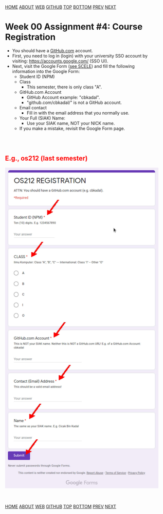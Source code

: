 ---
---
[HOME](index.md)
[ABOUT](README.md)
[WEB](https://osp4diss.vlsm.org/)
[GITHUB](https://github.com/os2xx/osp4diss/)
[TOP](#)
[BOTTOM](#endofpage)
[PREV](W00-03.md)
[NEXT](W00-05.md)

# Week 00 Assignment #4: Course Registration

* You should have a [GitHub.com](https://github.com/) account.
* First,
  you need to log in (login) with your university SSO account by visiting:
  <https://accounts.google.com/> (SSO UI).
* Next, visit the Google Form 
  ([see SCELE](https://scele.cs.ui.ac.id/mod/forum/discuss.php?d=34802)) 
  and fill the following information into the Google Form:
  * Student ID (NPM)
  * Class
    * This semester, there is only class "A".
  * GitHub.com Account
    * GitHub Account example: "cbkadal".
    * "github.com/cbkadal/" is not a GitHub account.
  * Email contact
    * Fill in with the email address that you normally use.
  * Your Full (SIAK) Name:
    * Use your SIAK name, NOT your NICK name.
  * If you make a mistake, revisit the Google Form page.

<br id="idx01"><br>
## <span style="color:red;">E.g., os212 (last semester)</span>

<img src="pictures/os-github0.jpg"  width="960">

<br id="endofpage"><br>
[HOME](index.md)
[ABOUT](README.md)
[WEB](https://osp4diss.vlsm.org/)
[GITHUB](/https://github.com/os2xx/osp4diss)
[TOP](#)
[BOTTOM](#endofpage)
[PREV](W00-03.md)
[NEXT](W00-05.md)
<br>

